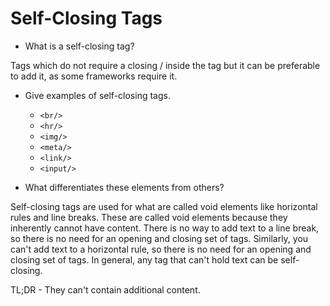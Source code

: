 # Self-Closing Tags

* What is a self-closing tag?

Tags which do not require a closing / inside the tag but it can be preferable to add it, as some frameworks require it.

* Give examples of self-closing tags.

    * `<br/>`
    * `<hr/>`
    * `<img/>`
    * `<meta/>`
    * `<link/>`
    * `<input/>`

* What differentiates these elements from others?

Self-closing tags are used for what are called void elements like horizontal rules and line breaks. These are called void elements because they inherently cannot have content. There is no way to add text to a line break, so there is no need for an opening and closing set of tags. Similarly, you can't add text to a horizontal rule, so there is no need for an opening and closing set of tags. In general, any tag that can't hold text can be self-closing.

TL;DR - They can't contain additional content.